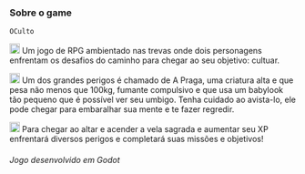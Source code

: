 ### Sobre o game
~~~
OCulto
~~~
<img width="18" height="18" src="https://img.icons8.com/external-febrian-hidayat-outline-color-febrian-hidayat/64/external-Key-fantasy-and-rpg-febrian-hidayat-outline-color-febrian-hidayat.png" alt="external-Key-fantasy-and-rpg-febrian-hidayat-outline-color-febrian-hidayat"/> Um jogo de RPG ambientado nas trevas onde dois personagens enfrentam os desafios do caminho para chegar ao seu objetivo: cultuar. 

<img width="18" height="18" src="https://img.icons8.com/external-febrian-hidayat-flat-febrian-hidayat/64/external-Elixir-fantasy-and-rpg-febrian-hidayat-flat-febrian-hidayat-3.png" alt="external-Elixir-fantasy-and-rpg-febrian-hidayat-flat-febrian-hidayat-3"/> Um dos grandes perigos é chamado de A Praga, uma criatura alta e que pesa não menos que 100kg, fumante compulsivo e que usa um babylook tão pequeno que é possível ver seu umbigo. Tenha cuidado ao avista-lo, ele pode chegar para embaralhar sua mente e te fazer regredir.

<img width="18" height="18" src="https://img.icons8.com/external-febrian-hidayat-outline-color-febrian-hidayat/64/external-Trophy-fantasy-and-rpg-febrian-hidayat-outline-color-febrian-hidayat.png" alt="external-Trophy-fantasy-and-rpg-febrian-hidayat-outline-color-febrian-hidayat"/> Para chegar ao altar e acender a vela sagrada e aumentar seu XP enfrentará diversos perigos e completará suas missões e objetivos!

 ###### Jogo desenvolvido em Godot
